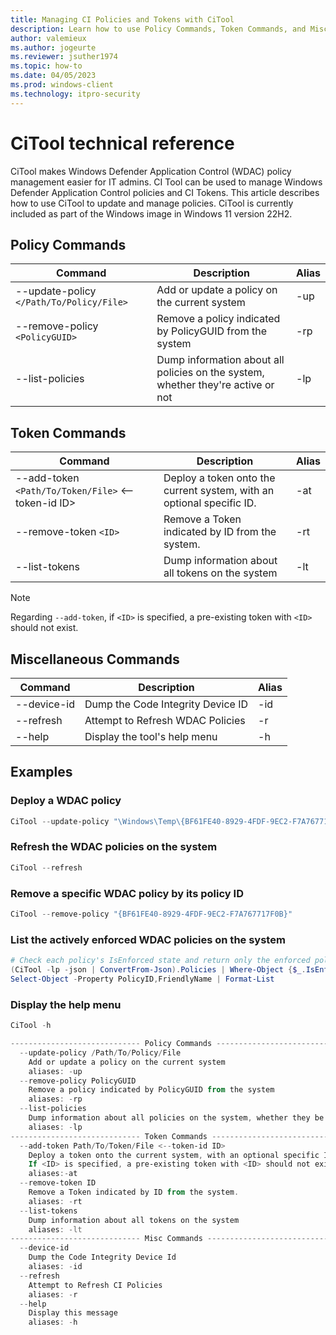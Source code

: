 ```yaml
---
title: Managing CI Policies and Tokens with CiTool
description: Learn how to use Policy Commands, Token Commands, and Miscellaneous Commands in CiTool
author: valemieux
ms.author: jogeurte
ms.reviewer: jsuther1974
ms.topic: how-to
ms.date: 04/05/2023
ms.prod: windows-client
ms.technology: itpro-security
---
```


# CiTool technical reference

CiTool makes Windows Defender Application Control (WDAC) policy management easier for IT admins.  CI Tool can be used to manage Windows Defender Application Control policies and CI Tokens. This article describes how to use CiTool to update and manage policies.  CiTool is currently included as part of the Windows image in Windows 11 version 22H2.

## Policy Commands

| Command | Description | Alias |
|--------|---------|---------|
| --update-policy `</Path/To/Policy/File>` | Add or update a policy on the current system | -up |
| --remove-policy `<PolicyGUID>` | Remove a policy indicated by PolicyGUID from the system | -rp |
| --list-policies | Dump information about all policies on the system, whether they're active or not | -lp |

## Token Commands

| Command | Description | Alias |
|--------|---------|---------|
| --add-token `<Path/To/Token/File>` <--token-id ID> | Deploy a token onto the current system, with an optional specific ID. | -at |
| --remove-token `<ID>` | Remove a Token indicated by ID from the system. | -rt |
| --list-tokens | Dump information about all tokens on the system | -lt |

> [!NOTE]
> Regarding `--add-token`, if `<ID>` is specified, a pre-existing token with `<ID>` should not exist.

## Miscellaneous Commands

| Command | Description | Alias |
|--------|---------|---------|
| --device-id | Dump the Code Integrity Device ID | -id |
| --refresh | Attempt to Refresh WDAC Policies | -r |
| --help | Display the tool's help menu | -h |

## Examples

### Deploy a WDAC policy

```powershell
CiTool --update-policy "\Windows\Temp\{BF61FE40-8929-4FDF-9EC2-F7A767717F0B}.cip"
```

### Refresh the WDAC policies on the system

```powershell
CiTool --refresh
```

### Remove a specific WDAC policy by its policy ID

```powershell
CiTool --remove-policy "{BF61FE40-8929-4FDF-9EC2-F7A767717F0B}"
```

### List the actively enforced WDAC policies on the system

```powershell
# Check each policy's IsEnforced state and return only the enforced policies
(CiTool -lp -json | ConvertFrom-Json).Policies | Where-Object {$_.IsEnforced -eq "True"} |
Select-Object -Property PolicyID,FriendlyName | Format-List
```

### Display the help menu

```powershell
CiTool -h

----------------------------- Policy Commands ---------------------------------
  --update-policy /Path/To/Policy/File
    Add or update a policy on the current system
    aliases: -up
  --remove-policy PolicyGUID
    Remove a policy indicated by PolicyGUID from the system
    aliases: -rp
  --list-policies
    Dump information about all policies on the system, whether they be active or not
    aliases: -lp
----------------------------- Token Commands ---------------------------------
  --add-token Path/To/Token/File <--token-id ID>
    Deploy a token onto the current system, with an optional specific ID
    If <ID> is specified, a pre-existing token with <ID> should not exist.
    aliases:-at
  --remove-token ID
    Remove a Token indicated by ID from the system.
    aliases: -rt
  --list-tokens
    Dump information about all tokens on the system
    aliases: -lt
----------------------------- Misc Commands ---------------------------------
  --device-id
    Dump the Code Integrity Device Id
    aliases: -id
  --refresh
    Attempt to Refresh CI Policies
    aliases: -r
  --help
    Display this message
    aliases: -h
```
